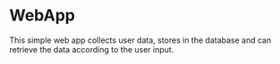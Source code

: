 # WebApp
This simple web app collects user data, stores in the database and can retrieve the data according to the user input.
